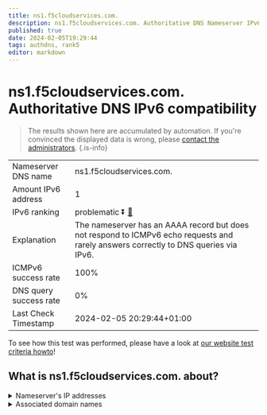 ```yaml
---
title: ns1.f5cloudservices.com.
description: ns1.f5cloudservices.com. Authoritative DNS Nameserver IPv6 compatibility
published: true
date: 2024-02-05T19:29:44
tags: authdns, rank5
editor: markdown
---
```


# ns1.f5cloudservices.com. Authoritative DNS IPv6 compatibility

> The results shown here are accumulated by automation. If you're convinced the displayed data is wrong, please [contact the administrators](/howto/chat). 
{.is-info}




|   |   |
| - | - |
| Nameserver DNS name | ns1.f5cloudservices.com.
| Amount IPv6 address | 1
| IPv6 ranking | problematic :arrow_double_down: [🔗](/howto/ranking) |
| Explanation | The nameserver has an AAAA record but does not respond to ICMPv6 echo requests and rarely answers correctly to DNS queries via IPv6. |
| ICMPv6 success rate | 100%|
| DNS query success rate | 0% |
| Last Check Timestamp | 2024-02-05 20:29:44+01:00 |

To see how this test was performed, please have a look at [our website test criteria howto](/howto/testcriteria/authdns)!


## What is ns1.f5cloudservices.com. about?




<details>
<summary>Nameserver's IP addresses</summary>

2604:e180:1071::3:1

</details>



<details>
<summary>Associated domain names</summary>

www.siemens-healthineers.com

</details>
